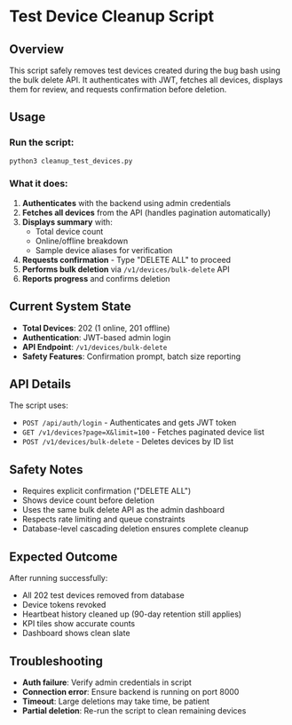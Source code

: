 # Test Device Cleanup Script

## Overview
This script safely removes test devices created during the bug bash using the bulk delete API. It authenticates with JWT, fetches all devices, displays them for review, and requests confirmation before deletion.

## Usage

### Run the script:
```bash
python3 cleanup_test_devices.py
```

### What it does:
1. **Authenticates** with the backend using admin credentials
2. **Fetches all devices** from the API (handles pagination automatically)
3. **Displays summary** with:
   - Total device count
   - Online/offline breakdown
   - Sample device aliases for verification
4. **Requests confirmation** - Type "DELETE ALL" to proceed
5. **Performs bulk deletion** via `/v1/devices/bulk-delete` API
6. **Reports progress** and confirms deletion

## Current System State
- **Total Devices**: 202 (1 online, 201 offline)
- **Authentication**: JWT-based admin login
- **API Endpoint**: `/v1/devices/bulk-delete`
- **Safety Features**: Confirmation prompt, batch size reporting

## API Details
The script uses:
- `POST /api/auth/login` - Authenticates and gets JWT token
- `GET /v1/devices?page=X&limit=100` - Fetches paginated device list
- `POST /v1/devices/bulk-delete` - Deletes devices by ID list

## Safety Notes
- Requires explicit confirmation ("DELETE ALL")
- Shows device count before deletion
- Uses the same bulk delete API as the admin dashboard
- Respects rate limiting and queue constraints
- Database-level cascading deletion ensures complete cleanup

## Expected Outcome
After running successfully:
- All 202 test devices removed from database
- Device tokens revoked
- Heartbeat history cleaned up (90-day retention still applies)
- KPI tiles show accurate counts
- Dashboard shows clean slate

## Troubleshooting
- **Auth failure**: Verify admin credentials in script
- **Connection error**: Ensure backend is running on port 8000
- **Timeout**: Large deletions may take time, be patient
- **Partial deletion**: Re-run the script to clean remaining devices
